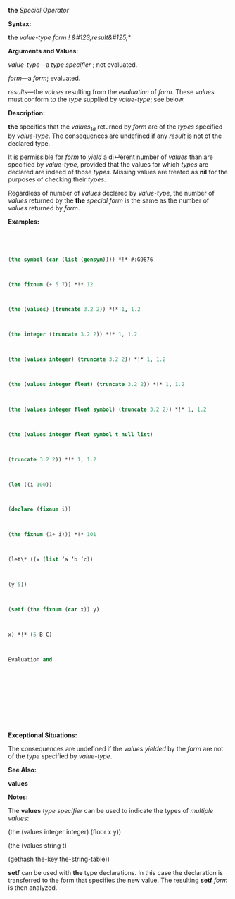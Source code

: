 **the** *Special Operator* 



**Syntax:** 



**the** *value-type form ! \&#123;result\&#125;*\* 



**Arguments and Values:** 



*value-type*—a *type specifier* ; not evaluated. 



*form*—a *form*; evaluated. 



*results*—the *values* resulting from the *evaluation* of *form*. These *values* must conform to the *type* supplied by *value-type*; see below. 



**Description:** 



<b>the</b> specifies that the <i>values</i><sub>1<i>a</i></sub> returned by <i>form</i> are of the <i>types</i> specified by <i>value-type</i>. The consequences are undefined if any <i>result</i> is not of the declared type. 



It is permissible for *form* to *yield* a di↵erent number of *values* than are specified by *value-type*, provided that the values for which *types* are declared are indeed of those *types*. Missing values are treated as **nil** for the purposes of checking their *types*. 



Regardless of number of *values* declared by *value-type*, the number of *values* returned by the **the** *special form* is the same as the number of *values* returned by *form*. 



**Examples:**
```lisp
 



(the symbol (car (list (gensym)))) *!* #:G9876 



(the fixnum (+ 5 7)) *!* 12 



(the (values) (truncate 3.2 2)) *!* 1, 1.2 



(the integer (truncate 3.2 2)) *!* 1, 1.2 



(the (values integer) (truncate 3.2 2)) *!* 1, 1.2 



(the (values integer float) (truncate 3.2 2)) *!* 1, 1.2 



(the (values integer float symbol) (truncate 3.2 2)) *!* 1, 1.2 



(the (values integer float symbol t null list) 



(truncate 3.2 2)) *!* 1, 1.2 



(let ((i 100)) 



(declare (fixnum i)) 



(the fixnum (1+ i))) *!* 101 



(let\* ((x (list ’a ’b ’c)) 



(y 5)) 



(setf (the fixnum (car x)) y) 



x) *!* (5 B C) 



Evaluation and 



 



 




```
**Exceptional Situations:** 



The consequences are undefined if the *values yielded* by the *form* are not of the *type* specified by *value-type*. 



**See Also:** 



**values** 



**Notes:** 



The **values** *type specifier* can be used to indicate the types of *multiple values*: 



(the (values integer integer) (floor x y)) 



(the (values string t) 



(gethash the-key the-string-table)) 



**setf** can be used with **the** type declarations. In this case the declaration is transferred to the form that specifies the new value. The resulting **setf** *form* is then analyzed. 



